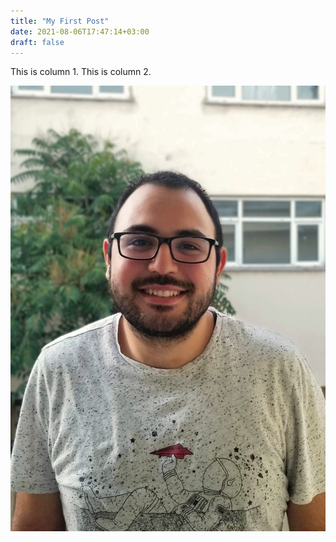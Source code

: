 ```yaml
---
title: "My First Post"
date: 2021-08-06T17:47:14+03:00
draft: false
---
```



This is column 1.
This is column 2.

![deneme](/images/profile.jpeg)